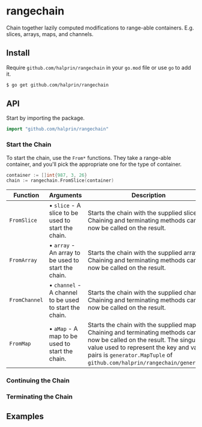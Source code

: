 # rangechain
Chain together lazily computed modifications to range-able containers.
E.g. slices, arrays, maps, and channels.

## Install

Require `github.com/halprin/rangechain` in your `go.mod` file or use `go` to add it.
```bash
$ go get github.com/halprin/rangechain
```

## API

Start by importing the package.
```go
import "github.com/halprin/rangechain"
```

### Start the Chain

To start the chain, use the `From*` functions.  They take a range-able container, and you'll pick the appropriate one
for the type of container.

```go
container := []int{987, 3, 26}
chain := rangechain.FromSlice(container)
```

| Function | Arguments | Description |
| --- | --- | --- |
| `FromSlice` | • `slice` - A slice to be used to start the chain. | Starts the chain with the supplied slice.  Chaining and terminating methods can now be called on the result. |
| `FromArray` | • `array` - An array to be used to start the chain. | Starts the chain with the supplied array.  Chaining and terminating methods can now be called on the result. |
| `FromChannel` | • `channel` - A channel to be used to start the chain. | Starts the chain with the supplied channel.  Chaining and terminating methods can now be called on the result. |
| `FromMap` | • `aMap` - A map to be used to start the chain. | Starts the chain with the supplied map.  Chaining and terminating methods can now be called on the result.  The singular value used to represent the key and value pairs is `generator.MapTuple` of `github.com/halprin/rangechain/generator`. |

### Continuing the Chain

### Terminating the Chain

## Examples
